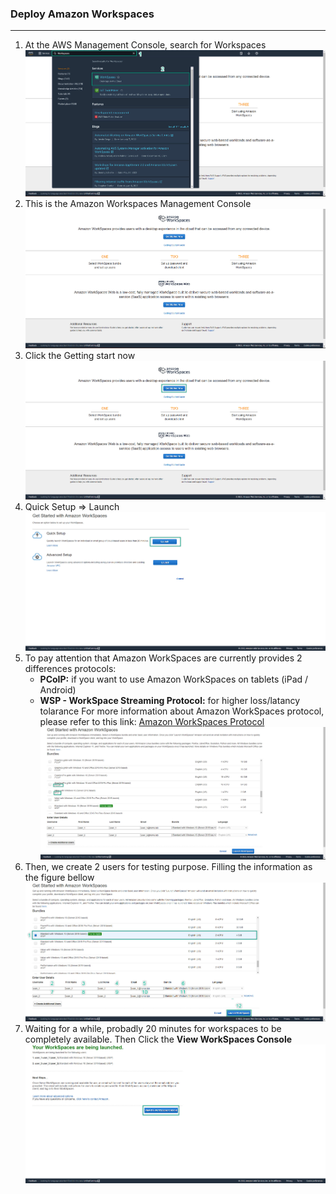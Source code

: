 ### Deploy Amazon Workspaces
---
1. At the AWS Management Console, search for Workspaces
![Deploy Amazon Workspace](../images/deploy-amazon-workspace-1.jpg)  
2. This is the Amazon Workspaces Management Console
![Deploy Amazon Workspace](../images/deploy-amazon-workspace-2.jpg)  
3. Click the Getting start now
![Deploy Amazon Workspace](../images/deploy-amazon-workspace-3.jpg)     
4. Quick Setup => Launch
![Deploy Amazon Workspace](../images/deploy-amazon-workspace-4.jpg)  
5. To pay attention that Amazon WorkSpaces are currently provides 2 differences protocols:
   - **PCoIP:** if you want to use Amazon WorkSpaces on tablets (iPad / Android)
   - **WSP - WorkSpace Streaming Protocol:** for higher loss/latancy tolarance 
For more information about Amazon WorkSpaces protocol, please refer to this link: [Amazon WorkSpaces Protocol](https://docs.aws.amazon.com/workspaces/latest/adminguide/amazon-workspaces-protocols.html)
![Deploy Amazon Workspace](../images/deploy-amazon-workspace-6.jpg)  
6. Then, we create 2 users for testing purpose. Filling the information as the figure bellow
![Deploy Amazon Workspace](../images/deploy-amazon-workspace-5.jpg)  
7. Waiting for a while, probadly 20 minutes for workspaces to be completely available. Then Click the **View WorkSpaces Console**
![Deploy Amazon Workspace](../images/deploy-amazon-workspace-7.jpg)  